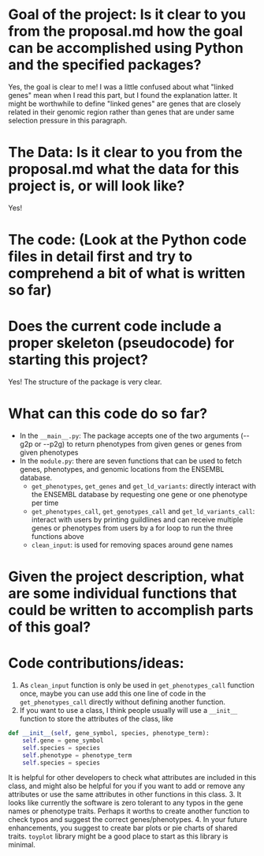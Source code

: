 # Goal of the project: Is it clear to you from the proposal.md how the goal can be accomplished using Python and the specified packages?
Yes, the goal is clear to me! I was a little confused about what "linked genes" mean when I read this part, but I found the explanation latter. It might be worthwhile to define "linked genes" are genes that are closely related in their genomic region rather than genes that are under same selection pressure in this paragraph. 


# The Data: Is it clear to you from the proposal.md what the data for this project is, or will look like?
Yes!

# The code: (Look at the Python code files in detail first and try to comprehend a bit of what is written so far)
# Does the current code include a proper skeleton (pseudocode) for starting this project?
Yes! The structure of the package is very clear.

# What can this code do so far?
- In the `__main__.py`: The package accepts one of the two arguments (--g2p or --p2g) to return phenotypes from given genes or genes from given phenotypes
- In the `module.py`: there are seven functions that can be used to fetch genes, phenotypes, and genomic locations from the ENSEMBL database.
	- `get_phenotypes`, `get_genes` and `get_ld_variants`: directly interact with the ENSEMBL database by requesting one gene or one phenotype per time
	- `get_phenotypes_call`, `get_genotypes_call` and `get_ld_variants_call`: interact with users by printing guildlines and can receive multiple genes or phenotypes from users by a for loop to run the three functions above
	- `clean_input`: is used for removing spaces around gene names

# Given the project description, what are some individual functions that could be written to accomplish parts of this goal?


# Code contributions/ideas: 
1. As `clean_input` function is only be used in `get_phenotypes_call` function once, maybe you can use add this one line of code in the `get_phenotypes_call` directly without defining another function.
2. If you want to use a class, I think people usually will use a `__init__` function to store the attributes of the class, like
```python
def __init__(self, gene_symbol, species, phenotype_term):
    self.gene = gene_symbol
    self.species = species
    self.phenotype = phenotype_term
    self.species = species
```
It is helpful for other developers to check what attributes are included in this class, and might also be helpful for you if you want to add or remove any attributes or use the same attributes in other functions in this class. 
3. It looks like currently the software is zero tolerant to any typos in the gene names or phenotype traits. Perhaps it worths to create another function to check typos and suggest the correct genes/phenotypes.
4. In your future enhancements, you suggest to create bar plots or pie charts of shared traits. `toyplot` library might be a good place to start as this library is minimal.
